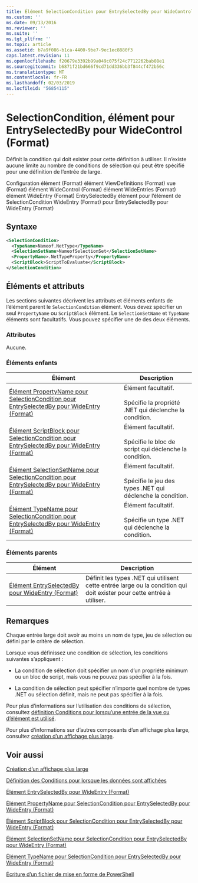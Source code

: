 ```yaml
---
title: Élément SelectionCondition pour EntrySelectedBy pour WideControl (Format) | Microsoft Docs
ms.custom: ''
ms.date: 09/13/2016
ms.reviewer: ''
ms.suite: ''
ms.tgt_pltfrm: ''
ms.topic: article
ms.assetid: b7a9f086-b1ca-4400-9be7-9ec1ec8880f3
caps.latest.revision: 11
ms.openlocfilehash: f20679e3392b99a049c075f24c7712262bab08e1
ms.sourcegitcommit: b6871f21bd666f9cd71dd336bb3f844cf472b56c
ms.translationtype: MT
ms.contentlocale: fr-FR
ms.lasthandoff: 02/03/2019
ms.locfileid: "56854115"
---
```

# <a name="selectioncondition-element-for-entryselectedby-for-widecontrol-format"></a>SelectionCondition, élément pour EntrySelectedBy pour WideControl (Format)

Définit la condition qui doit exister pour cette définition à utiliser. Il n’existe aucune limite au nombre de conditions de sélection qui peut être spécifié pour une définition de l’entrée de large.

Configuration élément (Format) élément ViewDefinitions (Format) vue (Format) élément WideControl (Format) élément WideEntries (Format) élément WideEntry (Format) EntrySelectedBy élément pour l’élément de SelectionCondition WideEntry (Format) pour EntrySelectedBy pour WideEntry (Format)

## <a name="syntax"></a>Syntaxe

```xml
<SelectionCondition>
  <TypeName>Nameof.NetType</TypeName>
  <SelectionSetName>NameofSelectionSet</SelectionSetName>
  <PropertyName>.NetTypeProperty</PropertyName>
  <ScriptBlock>ScriptToEvaluate</ScriptBlock>
</SelectionCondition>
```

## <a name="attributes-and-elements"></a>Éléments et attributs

Les sections suivantes décrivent les attributs et éléments enfants de l’élément parent le `SelectionCondition` élément. Vous devez spécifier un seul `PropertyName` ou `ScriptBlock` élément. Le `SelectionSetName` et `TypeName` éléments sont facultatifs. Vous pouvez spécifier une de des deux éléments.

### <a name="attributes"></a>Attributes

Aucune.

### <a name="child-elements"></a>Éléments enfants

|Élément|Description|
|-------------|-----------------|
|[Élément PropertyName pour SelectionCondition pour EntrySelectedBy pour WideEntry (Format)](./propertyname-element-for-selectioncondition-for-entryselectedby-for-wideentry-format.md)|Élément facultatif.<br /><br /> Spécifie la propriété .NET qui déclenche la condition.|
|[Élément ScriptBlock pour SelectionCondition pour EntrySelectedBy pour WideEntry (Format)](./scriptblock-element-for-selectioncondition-for-entryselectedby-for-widecontrol-format.md)|Élément facultatif.<br /><br /> Spécifie le bloc de script qui déclenche la condition.|
|[Élément SelectionSetName pour SelectionCondition pour EntrySelectedBy pour WideEntry (Format)](./selectionsetname-element-for-selectioncondition-for-entryselectedby-for-wideentry-format.md)|Élément facultatif.<br /><br /> Spécifie le jeu des types .NET qui déclenche la condition.|
|[Élément TypeName pour SelectionCondition pour EntrySelectedBy pour WideEntry (Format)](./typename-element-for-selectioncondition-for-entryselectedby-for-widecontrol-format.md)|Élément facultatif.<br /><br /> Spécifie un type .NET qui déclenche la condition.|

### <a name="parent-elements"></a>Éléments parents

|Élément|Description|
|-------------|-----------------|
|[Élément EntrySelectedBy pour WideEntry (Format)](./entryselectedby-element-for-wideentry-format.md)|Définit les types .NET qui utilisent cette entrée large ou la condition qui doit exister pour cette entrée à utiliser.|

## <a name="remarks"></a>Remarques

Chaque entrée large doit avoir au moins un nom de type, jeu de sélection ou défini par le critère de sélection.

Lorsque vous définissez une condition de sélection, les conditions suivantes s’appliquent :

- La condition de sélection doit spécifier un nom d’un propriété minimum ou un bloc de script, mais vous ne pouvez pas spécifier à la fois.

- La condition de sélection peut spécifier n’importe quel nombre de types .NET ou sélection définit, mais ne peut pas spécifier à la fois.

Pour plus d’informations sur l’utilisation des conditions de sélection, consultez [définition Conditions pour lorsqu’une entrée de la vue ou d’élément est utilisé](./defining-conditions-for-displaying-data.md).

Pour plus d’informations sur d’autres composants d’un affichage plus large, consultez [création d’un affichage plus large](./creating-a-wide-view.md).

## <a name="see-also"></a>Voir aussi

[Création d’un affichage plus large](./creating-a-wide-view.md)

[Définition des Conditions pour lorsque les données sont affichées](./defining-conditions-for-displaying-data.md)

[Élément EntrySelectedBy pour WideEntry (Format)](./entryselectedby-element-for-wideentry-format.md)

[Élément PropertyName pour SelectionCondition pour EntrySelectedBy pour WideEntry (Format)](./propertyname-element-for-selectioncondition-for-entryselectedby-for-wideentry-format.md)

[Élément ScriptBlock pour SelectionCondition pour EntrySelectedBy pour WideEntry (Format)](./scriptblock-element-for-selectioncondition-for-entryselectedby-for-widecontrol-format.md)

[Élément SelectionSetName pour SelectionCondition pour EntrySelectedBy pour WideEntry (Format)](./selectionsetname-element-for-selectioncondition-for-entryselectedby-for-wideentry-format.md)

[Élément TypeName pour SelectionCondition pour EntrySelectedBy pour WideEntry (Format)](./typename-element-for-selectioncondition-for-entryselectedby-for-widecontrol-format.md)

[Écriture d’un fichier de mise en forme de PowerShell](./writing-a-powershell-formatting-file.md)
